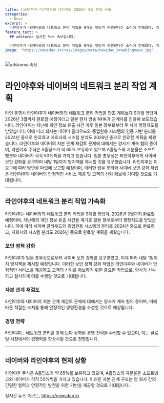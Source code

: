 ```yaml
---
title: 시스템분리 라인야후와 네이버의 2026년 3월 완료 목표
categories:
  - News
excerpt: >
  라인야후가 네이버와의 네트워크 분리 작업을 9개월 앞당겨 진행한다는 소식이 전해졌다. 개인 정보 유출 사건 후 두 차례의 행정지도를 받은 라인야후는 네이버 클라우드와 종업원용 시스템의 분리를 2024년 중으로, 자회사의 시스템 분리를 2026년 중으로 완료할 계획이다. 라인야후와 네이버의 자본 관계 재검토 문제에 대한 협의도 이어지고 있다. 일본 총무성은 라인야후에게 사이버 보안 강화를 요구하며 내달 1일까지 방지책을 제시할 것을 요구했다.
feature_text: >
  ## adskorea 실시간 뉴스 속보입니다.

  라인야후가 네이버와의 네트워크 분리 작업을 9개월 앞당겨 진행한다는 소식이 전해졌다. 개인 정보 유출 사건 후 두 차례의 행정지도를 받은 라인야후는 네이버 클라우드와 종업원용 시스템의 분리를 2024년 중으로, 자회사의 시스템 분리를 2026년 중으로 완료할 계획이다. 라인야후와 네이버의 자본 관계 재검토 문제에 대한 협의도 이어지고 있다. 일본 총무성은 라인야후에게 사이버 보안 강화를 요구하며 내달 1일까지 방지책을 제시할 것을 요구했다.
image: 'https://newsdao.kr/res/images/meta/newsdao_breakingnews.jpg'
---
```


<p><img src="https://newsdao.kr/res/images/meta/newsdao_breakingnews.jpg" alt="adskorea 속보" /></p>

<h1>라인야후와 네이버의 네트워크 분리 작업 계획</h1>

<p data-ke-size="size16">라인 운영사 라인야후가 네이버와의 네트워크 분리 작업을 당초 계획보다 9개월 앞당겨 2026년 3월까지 완료할 예정이라고 일본 현지 방송 NHK가 관계자를 인용해 보도했습니다. 라인야후는 지난해 개인 정보 유출 사건 이후 일본 정부로부터 두 차례 행정지도를 받았습니다. 이에 따라 회사는 네이버 클라우드와 종업원용 시스템의 인증 기반 분리를 2024년 중으로 완료하고 자회사의 시스템 분리도 2026년 중으로 완료할 계획을 세웠습니다. 라인야후와 네이버의 자본 관계 재검토 문제에 대해서는 양사가 계속 협의 중이며, 라인야후 주식은 A홀딩스가 약 65% 보유하고 있으며 A홀딩스의 지분율은 소프트뱅크와 네이버가 각각 50%씩을 가지고 있습니다. 일본 총무성은 라인야후에게 사이버 보안 강화를 요구하며 내달 1일까지 방지책을 제시할 것을 요구했습니다. 라인야후는 이 요구에 따라 방안을 마련해 보고할 예정이며, 이러한 업무 분리와 사이버 보안 강화 작업은 라인야후와 네이버의 안정적인 서비스 제공 및 고객의 신뢰 확보에 기여할 것으로 기대됩니다.</p>

<hr>

<h2 data-ke-size="size26">라인야후의 네트워크 분리 작업 가속화</h2>

<p data-ke-size="size16">라인야후는 네이버와의 네트워크 분리 작업을 9개월 앞당겨, 2026년 3월까지 완료할 예정이며, 지난해의 개인 정보 유출 사건을 계기로 일본 정부로부터 행정지도를 받았습니다. 이에 따라 네이버 클라우드와 종업원용 시스템의 분리를 2024년 중으로 완료하고, 자회사의 시스템 분리도 2026년 중으로 완료할 계획을 세웠습니다.</p>

<h3 data-ke-size="size24">보안 정책 강화</h3>

<p data-ke-size="size16">라인야후가 일본 총무성으로부터 사이버 보안 강화를 요구받았고, 이에 따라 내달 1일까지 방지책을 제시할 예정입니다. 이러한 보안 정책 강화 작업은 라인야후와 네이버가 안정적인 서비스를 제공하고 고객의 신뢰를 확보하기 위한 중요한 작업으로, 양사가 신속하고 철저하게 이를 수행할 것으로 기대됩니다.</p>

<h3 data-ke-size="size24">자본 관계 재검토</h3>

<p data-ke-size="size16">라인야후와 네이버의 자본 관계 재검토 문제에 대해서는 양사가 계속 협의 중이며, 이에 따른 적절한 조치를 통해 안정적인 경영환경을 조성할 것으로 예상됩니다.</p>

<h3 data-ke-size="size24">경영 전략</h3>

<p data-ke-size="size16">라인야후는 네트워크 분리를 통해 보다 강화된 경영 전략을 수립할 수 있으며, 이는 글로벌 시장에서의 경쟁력을 향상시킬 것으로 전망됩니다.</p>

<hr>

<h2 data-ke-size="size26">네이버와 라인야후의 현재 상황</h2>

<p data-ke-size="size16">라인야후 주식은 A홀딩스가 약 65%를 보유하고 있으며, A홀딩스의 지분율은 소프트뱅크와 네이버가 각각 50%씩을 가지고 있습니다. 이러한 자본 관계 구조는 양 회사 간의 긴밀한 협력과 안정적인 발전을 위한 기반을 제공할 것으로 기대됩니다.</p>
실시간 뉴스 속보는, <a href="https://newsdao.kr" rel="dofollow">https://newsdao.kr</a>


